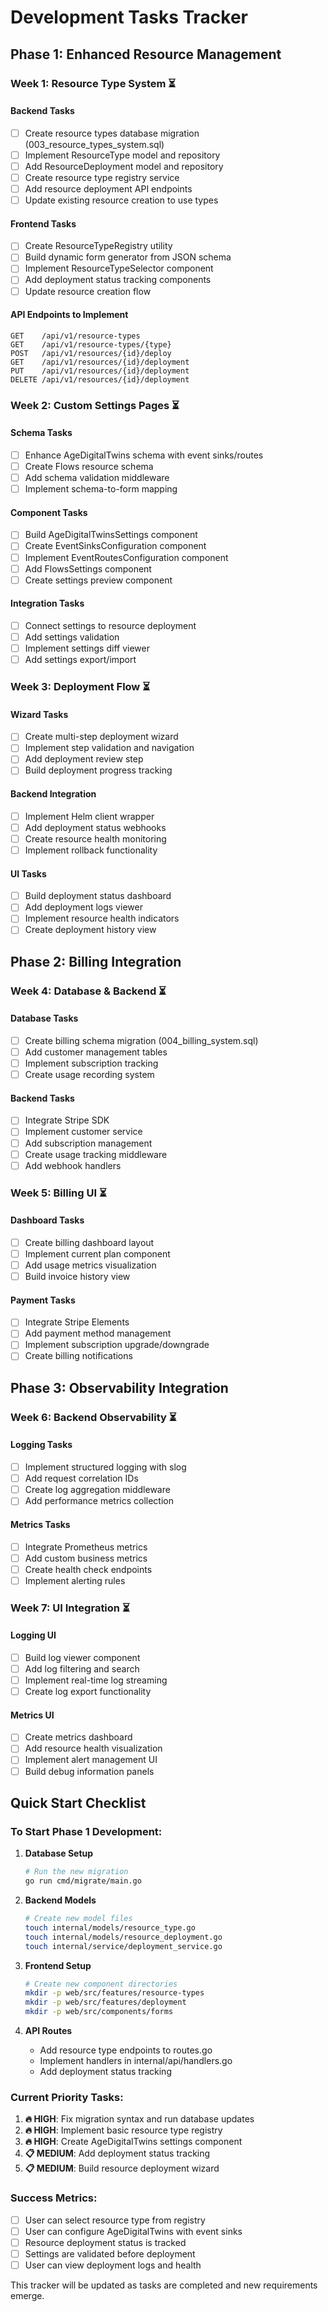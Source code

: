 # Development Tasks Tracker

## Phase 1: Enhanced Resource Management

### Week 1: Resource Type System ⏳

#### Backend Tasks

- [ ] Create resource types database migration (003_resource_types_system.sql)
- [ ] Implement ResourceType model and repository
- [ ] Add ResourceDeployment model and repository
- [ ] Create resource type registry service
- [ ] Add resource deployment API endpoints
- [ ] Update existing resource creation to use types

#### Frontend Tasks

- [ ] Create ResourceTypeRegistry utility
- [ ] Build dynamic form generator from JSON schema
- [ ] Implement ResourceTypeSelector component
- [ ] Add deployment status tracking components
- [ ] Update resource creation flow

#### API Endpoints to Implement

```
GET    /api/v1/resource-types
GET    /api/v1/resource-types/{type}
POST   /api/v1/resources/{id}/deploy
GET    /api/v1/resources/{id}/deployment
PUT    /api/v1/resources/{id}/deployment
DELETE /api/v1/resources/{id}/deployment
```

### Week 2: Custom Settings Pages ⏳

#### Schema Tasks

- [ ] Enhance AgeDigitalTwins schema with event sinks/routes
- [ ] Create Flows resource schema
- [ ] Add schema validation middleware
- [ ] Implement schema-to-form mapping

#### Component Tasks

- [ ] Build AgeDigitalTwinsSettings component
- [ ] Create EventSinksConfiguration component
- [ ] Implement EventRoutesConfiguration component
- [ ] Add FlowsSettings component
- [ ] Create settings preview component

#### Integration Tasks

- [ ] Connect settings to resource deployment
- [ ] Add settings validation
- [ ] Implement settings diff viewer
- [ ] Add settings export/import

### Week 3: Deployment Flow ⏳

#### Wizard Tasks

- [ ] Create multi-step deployment wizard
- [ ] Implement step validation and navigation
- [ ] Add deployment review step
- [ ] Build deployment progress tracking

#### Backend Integration

- [ ] Implement Helm client wrapper
- [ ] Add deployment status webhooks
- [ ] Create resource health monitoring
- [ ] Implement rollback functionality

#### UI Tasks

- [ ] Build deployment status dashboard
- [ ] Add deployment logs viewer
- [ ] Implement resource health indicators
- [ ] Create deployment history view

## Phase 2: Billing Integration

### Week 4: Database & Backend ⏳

#### Database Tasks

- [ ] Create billing schema migration (004_billing_system.sql)
- [ ] Add customer management tables
- [ ] Implement subscription tracking
- [ ] Create usage recording system

#### Backend Tasks

- [ ] Integrate Stripe SDK
- [ ] Implement customer service
- [ ] Add subscription management
- [ ] Create usage tracking middleware
- [ ] Add webhook handlers

### Week 5: Billing UI ⏳

#### Dashboard Tasks

- [ ] Create billing dashboard layout
- [ ] Implement current plan component
- [ ] Add usage metrics visualization
- [ ] Build invoice history view

#### Payment Tasks

- [ ] Integrate Stripe Elements
- [ ] Add payment method management
- [ ] Implement subscription upgrade/downgrade
- [ ] Create billing notifications

## Phase 3: Observability Integration

### Week 6: Backend Observability ⏳

#### Logging Tasks

- [ ] Implement structured logging with slog
- [ ] Add request correlation IDs
- [ ] Create log aggregation middleware
- [ ] Add performance metrics collection

#### Metrics Tasks

- [ ] Integrate Prometheus metrics
- [ ] Add custom business metrics
- [ ] Create health check endpoints
- [ ] Implement alerting rules

### Week 7: UI Integration ⏳

#### Logging UI

- [ ] Build log viewer component
- [ ] Add log filtering and search
- [ ] Implement real-time log streaming
- [ ] Create log export functionality

#### Metrics UI

- [ ] Create metrics dashboard
- [ ] Add resource health visualization
- [ ] Implement alert management UI
- [ ] Build debug information panels

## Quick Start Checklist

### To Start Phase 1 Development:

1. **Database Setup**

   ```bash
   # Run the new migration
   go run cmd/migrate/main.go
   ```

2. **Backend Models**

   ```bash
   # Create new model files
   touch internal/models/resource_type.go
   touch internal/models/resource_deployment.go
   touch internal/service/deployment_service.go
   ```

3. **Frontend Setup**

   ```bash
   # Create new component directories
   mkdir -p web/src/features/resource-types
   mkdir -p web/src/features/deployment
   mkdir -p web/src/components/forms
   ```

4. **API Routes**
   - Add resource type endpoints to routes.go
   - Implement handlers in internal/api/handlers.go
   - Add deployment status tracking

### Current Priority Tasks:

1. **🔥 HIGH**: Fix migration syntax and run database updates
2. **🔥 HIGH**: Implement basic resource type registry
3. **🔥 HIGH**: Create AgeDigitalTwins settings component
4. **📋 MEDIUM**: Add deployment status tracking
5. **📋 MEDIUM**: Build resource deployment wizard

### Success Metrics:

- [ ] User can select resource type from registry
- [ ] User can configure AgeDigitalTwins with event sinks
- [ ] Resource deployment status is tracked
- [ ] Settings are validated before deployment
- [ ] User can view deployment logs and health

This tracker will be updated as tasks are completed and new requirements emerge.
